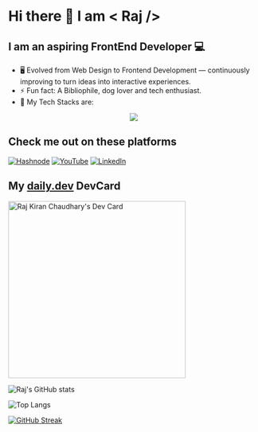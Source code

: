 # Hi there 👋 I am < Raj />
## I am an aspiring FrontEnd Developer 💻

- 🖥️ Evolved from Web Design to Frontend Development — continuously improving to turn ideas into interactive experiences.
- ⚡ Fun fact: A Bibliophile, dog lover and tech enthusiast.
- 🔪 My Tech Stacks are:

<p align="center">
  <a href="https://letslearn.hashnode.dev/">
    <img src="https://skillicons.dev/icons?i=html,css,sass,js,ts,react,next,tailwind,materialui,styledcomponents,git" />
  </a>
</p>

## Check me out on these platforms

[![Hashnode](https://img.shields.io/badge/Hashnode-2962FF?style=for-the-badge&logo=hashnode&logoColor=white)](https://letslearn.hashnode.dev/) 
[![YouTube](https://img.shields.io/badge/YouTube-%23FF0000.svg?style=for-the-badge&logo=YouTube&logoColor=white)](https://www.youtube.com/channel/UCIwvSfnRVvB6NPApJZmLMeg) [![LinkedIn](https://img.shields.io/badge/linkedin-%230077B5.svg?style=for-the-badge&logo=linkedin&logoColor=white)](https://www.linkedin.com/in/raj-kiran-chaudhary-3443abbb/)

## My [daily.dev](https://app.daily.dev/formyapp) DevCard
<a href="https://app.daily.dev/formyapp"><img src="https://api.daily.dev/devcards/v2/q4RXALVK8.png?type=default&r=t8d" width="356" alt="Raj Kiran Chaudhary's Dev Card"/></a>

![Raj's GitHub stats](https://github-readme-stats.vercel.app/api?username=rk-codeflow&show_icons=true&theme=radical&hide=stars&rank_icon=github)

![Top Langs](https://github-readme-stats.vercel.app/api/top-langs/?username=rk-codeflow&theme=radical&langs_count=6&layout=donut)

[![GitHub Streak](https://github-readme-streak-stats.herokuapp.com/?user=rk-codeflow)](https://www.linkedin.com/in/raj-kiran-chaudhary-3443abbb/)


